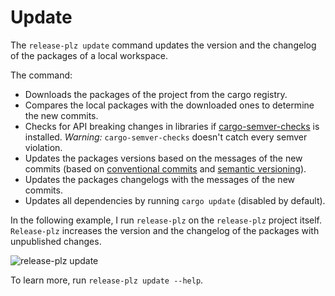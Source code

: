 # Update

The `release-plz update` command updates the version and the changelog of the
packages of a local workspace.

The command:

- Downloads the packages of the project from the cargo registry.
- Compares the local packages with the downloaded ones to determine the new commits.
- Checks for API breaking changes in libraries if
  [cargo-semver-checks](https://github.com/obi1kenobi/cargo-semver-checks)
  is installed.
  _Warning:_ `cargo-semver-checks` doesn't catch every semver violation.
- Updates the packages versions based on the messages of the new commits (based
  on [conventional commits](https://www.conventionalcommits.org/) and
  [semantic versioning](https://semver.org/)).
- Updates the packages changelogs with the messages of the new commits.
- Updates all dependencies by running `cargo update` (disabled by default).

In the following example, I run `release-plz` on the `release-plz` project itself.
`Release-plz` increases the version and the changelog of the packages with
unpublished changes.

![release-plz update](https://user-images.githubusercontent.com/11428655/160762832-54300ddb-ec9c-4538-a611-c66490c47333.gif)

To learn more, run `release-plz update --help`.
